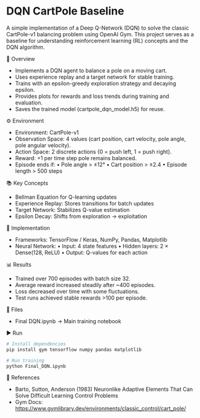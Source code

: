 # DQN CartPole Baseline

A simple implementation of a Deep Q-Network (DQN) to solve the classic CartPole-v1 balancing problem using OpenAI Gym. This project serves as a baseline for understanding reinforcement learning (RL) concepts and the DQN algorithm.

🚀 Overview
- Implements a DQN agent to balance a pole on a moving cart.
- Uses experience replay and a target network for stable training.
- Trains with an epsilon-greedy exploration strategy and decaying epsilon.
- Provides plots for rewards and loss trends during training and evaluation.
- Saves the trained model (cartpole_dqn_model.h5) for reuse.

⚙️ Environment
- Environment: CartPole-v1
- Observation Space: 4 values (cart position, cart velocity, pole angle, pole angular velocity).
- Action Space: 2 discrete actions {0 = push left, 1 = push right}.
- Reward: +1 per time step pole remains balanced.
- Episode ends if:
  • Pole angle > ±12°
  • Cart position > ±2.4
  • Episode length > 500 steps

📚 Key Concepts
- Bellman Equation for Q-learning updates
- Experience Replay: Stores transitions for batch updates
- Target Network: Stabilizes Q-value estimation
- Epsilon Decay: Shifts from exploration → exploitation

🔧 Implementation
- Frameworks: TensorFlow / Keras, NumPy, Pandas, Matplotlib
- Neural Network:
  • Input: 4 state features
  • Hidden layers: 2 × Dense(128, ReLU)
  • Output: Q-values for each action

📊 Results
- Trained over 700 episodes with batch size 32.
- Average reward increased steadily after ~400 episodes.
- Loss decreased over time with some fluctuations.
- Test runs achieved stable rewards >100 per episode.

📂 Files
- Final DQN.ipynb → Main training notebook

▶️ Run
```bash
# Install dependencies
pip install gym tensorflow numpy pandas matplotlib

# Run training
python Final_DQN.ipynb
```
📌 References
- Barto, Sutton, Anderson (1983) Neuronlike Adaptive Elements That Can Solve Difficult Learning Control Problems
- Gym Docs: https://www.gymlibrary.dev/environments/classic_control/cart_pole/
